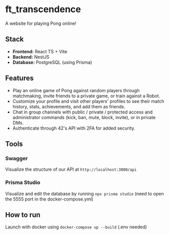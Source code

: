 # ft_transcendence

A website for playing Pong online!

## Stack
- **Frontend:** React TS + Vite
- **Backend:** NestJS
- **Database:** PostgreSQL (using Prisma)

## Features
- Play an online game of Pong against random players through matchmaking, invite friends to a private game, or train against a Robot.
- Customize your profile and visit other players' profiles to see their match history, stats, achievements, and add them as friends.
- Chat in group channels with public / private / protected access and administrator commands (kick, ban, mute, block, invite), or in private DMs.
- Authenticate through 42's API with 2FA for added security.

## Tools
### Swagger

Visualize the structure of our API at `http://localhost:3000/api`

### Prisma Studio

Visualize and edit the database by running `npx prisma studio` (need to open the 5555 port in the docker-compose.yml)

## How to run
Launch with docker using `docker-compose up --build` (.env needed)
